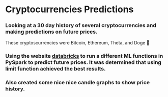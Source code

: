 # Cryptocurrencies Predictions
### Looking at a 30 day history of several cryptocurrencies and making predictions on future prices.
These cryptoscurrencies were Bitcoin, Ethereum, Theta, and Doge 🚀
### Using the website [databricks](https://databricks.com/) to run a different ML functions in PySpark to predict future prices. It was determined that using limit function achieved the best results.
### Also created some nice nice candle graphs to show price history.
